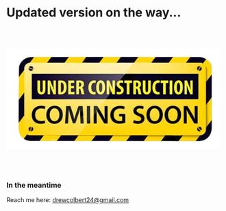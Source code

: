 # Updated version on the way...
<br>
<br>

![construction](images/under-construction.png)

<br>
<br>

### In the meantime
Reach me here: drewcolbert24@gmail.com

<!--
**drewcolbert/drewcolbert** is a ✨ _special_ ✨ repository because its `README.md` (this file) appears on your GitHub profile.
### Hi there 👋
Here are some ideas to get you started:

- 🔭 I’m currently working on ...
- 🌱 I’m currently learning ...
- 👯 I’m looking to collaborate on ...
- 🤔 I’m looking for help with ...
- 💬 Ask me about ...
- 📫 How to reach me: ...
- 😄 Pronouns: ...
- ⚡ Fun fact: ...
-->
